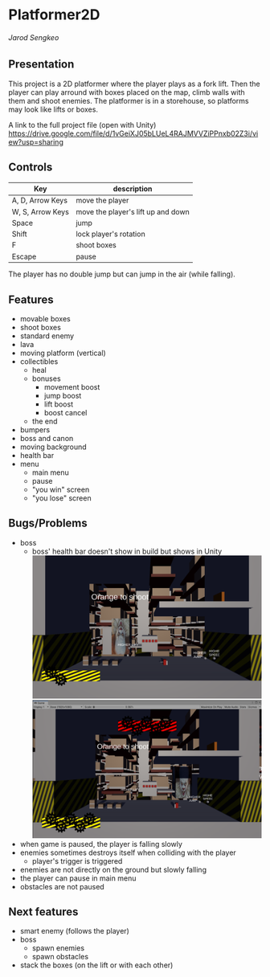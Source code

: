 # Platformer2D
###### Jarod Sengkeo

## Presentation
This project is a 2D platformer where the player plays as a fork lift. Then the player can play arround with boxes placed on the map, climb walls with them and shoot enemies. The platformer is in a storehouse, so platforms may look like lifts or boxes.

A link to the full project file (open with Unity)
https://drive.google.com/file/d/1vGeiXJ05bLUeL4RAJMVVZiPPnxb02Z3i/view?usp=sharing

## Controls
| Key | description |
| -- | -- |
| A, D, Arrow Keys | move the player |
| W, S, Arrow Keys | move the player's lift up and down |
| Space | jump |
| Shift | lock player's rotation |
| F | shoot boxes |
| Escape | pause |
The player has no double jump but can jump in the air (while falling).

## Features
- movable boxes
- shoot boxes
- standard enemy
- lava
- moving platform (vertical)
- collectibles
	- heal
	- bonuses
		- movement boost
		- jump boost
		- lift boost
		- boost cancel
	- the end
- bumpers
- boss and canon
- moving background
- health bar
- menu
	- main menu
	- pause
	- "you win" screen
	- "you lose" screen

## Bugs/Problems
- boss
	- boss' health bar doesn't show in build but shows in Unity
![build](screenshot/build.png)
![unity](screenshot/unity.png)
- when game is paused, the player is falling slowly
- enemies sometimes destroys itself when colliding with the player
	- player's trigger is triggered
- enemies are not directly on the ground but slowly falling
- the player can pause in main menu
- obstacles are not paused

## Next features
- smart enemy (follows the player)
- boss
	- spawn enemies
	- spawn obstacles
- stack the boxes (on the lift or with each other)